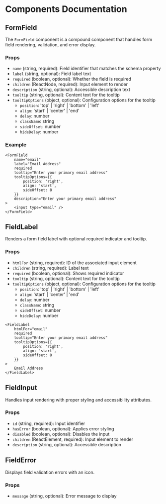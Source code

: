 # Components Documentation

## FormField

The `FormField` component is a compound component that handles form field rendering, validation, and error display.

### Props

- `name` (string, required): Field identifier that matches the schema property
- `label` (string, optional): Field label text
- `required` (boolean, optional): Whether the field is required
- `children` (ReactNode, required): Input element to render
- `description` (string, optional): Accessible description text
- `tooltip` (string, optional): Content text for the tooltip
- `tooltipOptions` (object, optional): Configuration options for the tooltip
  - `position`: 'top' | 'right' | 'bottom' | 'left'
  - `align`: 'start' | 'center' | 'end'
  - `delay`: number
  - `className`: string
  - `sideOffset`: number
  - `hideDelay`: number

### Example

```tsx
<FormField
    name="email"
    label="Email Address"
    required
    tooltip="Enter your primary email address"
    tooltipOptions={{
        position: 'right',
        align: 'start',
        sideOffset: 8
    }}
    description="Enter your primary email address"
>
    <input type="email" />
</FormField>
```

## FieldLabel

Renders a form field label with optional required indicator and tooltip.

### Props

- `htmlFor` (string, required): ID of the associated input element
- `children` (string, required): Label text
- `required` (boolean, optional): Shows required indicator
- `tooltip` (string, optional): Content text for the tooltip
- `tooltipOptions` (object, optional): Configuration options for the tooltip
  - `position`: 'top' | 'right' | 'bottom' | 'left'
  - `align`: 'start' | 'center' | 'end'
  - `delay`: number
  - `className`: string
  - `sideOffset`: number
  - `hideDelay`: number

```tsx
<FieldLabel
    htmlFor="email"
    required
    tooltip="Enter your primary email address"
    tooltipOptions={{
        position: 'right',
        align: 'start',
        sideOffset: 8
    }}
>
    Email Address
</FieldLabel>
```

## FieldInput

Handles input rendering with proper styling and accessibility attributes.

### Props

- `id` (string, required): Input identifier
- `hasError` (boolean, optional): Applies error styling
- `disabled` (boolean, optional): Disables the input
- `children` (ReactElement, required): Input element to render
- `description` (string, optional): Accessible description

## FieldError

Displays field validation errors with an icon.

### Props

- `message` (string, optional): Error message to display
